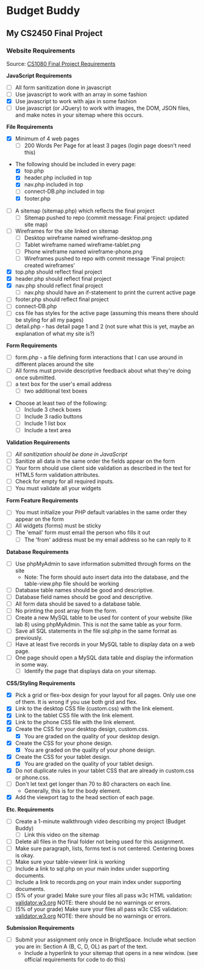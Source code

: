 # Budget Buddy
## My CS2450 Final Project


### Website Requirements
Source: [CS1080 Final Project Requirements](https://rerickso.w3.uvm.edu/BS/cs1080/assignments/final.php)

**JavaScript Requirements**
- [ ] All form sanitization done in javascript
- [ ] Use javascript to work with an array in some fashion
- [x] Use javascript to work with ajax in some fashion
- [ ] Use javascript (or JQuery) to work with images, the DOM, JSON files, and make notes in your sitemap where this occurs.

**File Requirements**
- [x] Minimum of 4 web pages
    - [ ] 200 Words Per Page for at least 3 pages (login page doesn't need this)
- The following should be included in every page:
    - [x] top.php
    - [x] header.php included in top
    - [x] nav.php included in top 
    - [ ] connect-DB.php included in top
    - [x] footer.php
- [ ] A sitemap (sitemap.php) which reflects the final project
    - [ ] Sitemap pushed to repo (commit message: Final project: updated site map)
- [ ] Wireframes for the site linked on sitemap
    - [ ] Desktop wireframe named wireframe-desktop.png
    - [ ] Tablet wireframe named wireframe-tablet.png
    - [ ] Phone wireframe named wireframe-phone.png
    - [ ] Wireframes pushed to repo with commit message 'Final project: created wireframes'
- [x] top.php should reflect final project
- [x] header.php should reflect final project
- [x] nav.php should reflect final project
    - [ ] nav.php should have an if-statement to print the current active page
- [ ] footer.php should reflect final project
- [ ] connect-DB.php
- [ ] css file has styles for the active page (assuming this means there should be styling for all my pages)
- [ ] detail.php - has detail page 1 and 2 (not sure what this is yet, maybe an explanation of what my site is?)

**Form Requirements**
- [ ] form.php - a file defining form interactions that I can use around in different places around the site
- [ ] All forms must provide descriptive feedback about what they're doing once submitted. 
- [ ] a text box for the user's email address
    - [ ] two additional text boxes
- Choose at least two of the following: 
    - [ ] Include 3 check boxes
    - [ ] Include 3 radio buttons
    - [ ] Include 1 list box
    - [ ] Include a text area

**Validation Requirements**
- [ ] *All sanitization should be done in JavaScript*
- [ ] Sanitize all data in the same order the fields appear on the form
- [ ] Your form should use client side validation as described in the text for HTML5 form validation attributes.
- [ ] Check for empty for all required inputs.
- [ ] You must validate all your widgets

**Form Feature Requirements**
- [ ] You must initialize your PHP default variables in the same order they appear on the form
- [ ] All widgets (forms) must be sticky
- [ ] The 'email' form must email the person who fills it out
    - [ ] The 'from' address must be my email address so he can reply to it 

**Database Requirements**
- [ ] Use phpMyAdmin to save information submitted through forms on the site
    - Note: The form should auto insert data into the database, and the table-view.php file should be working
- [ ] Database table names should be good and descriptive.
- [ ] Database field names should be good and descriptive.
- [ ] All form data should be saved to a database table.
- [ ] No printing the post array from the form.
- [ ] Create a new MySQL table to be used for content of your website (like lab 8) using phpMyAdmin. This is not the same table as your form.
- [ ] Save all SQL statements in the file sql.php in the same format as previously.
- [ ] Have at least five records in your MySQL table to display data on a web page.
- [ ] One page should open a MySQL data table and display the information in some way.
    - [ ] Identify the page that displays data on your sitemap.

**CSS/Styling Requirements**
- [x] Pick a grid or flex-box design for your layout for all pages. Only use one of them. It is wrong if you use both grid and flex.
- [x] Link to the desktop CSS file (custom.css) with the link element.
- [x] Link to the tablet CSS file with the link element.
- [x] Link to the phone CSS file with the link element.
- [x] Create the CSS for your desktop design, custom.css.
    - [x] You are graded on the quality of your desktop design.
- [x] Create the CSS for your phone design.
    - [x] You are graded on the quality of your phone design.
- [x] Create the CSS for your tablet design.
    - [x] You are graded on the quality of your tablet design.
- [x] Do not duplicate rules in your tablet CSS that are already in custom.css or phone.css.
- [ ] Don't let text get longer than 70 to 80 characters on each line.
    - Generally, this is for the body element.
- [x] Add the viewport tag to the head section of each page.

**Etc. Requirements**
- [ ] Create a 1-minute walkthrough video describing my project (Budget Buddy)
    - [ ] Link this video on the sitemap
- [ ] Delete all files in the final folder not being used for this assignment.
- [ ] Make sure paragraph, lists, forms text is not centered. Centering boxes is okay.
- [ ] Make sure your table-viewer link is working
- [ ] Include a link to sql.php on your main index under supporting documents.
- [ ] Include a link to records.png on your main index under supporting documents.
- [ ] (5% of your grade) Make sure your files all pass w3c HTML validation: [validator.w3.org](https://validator.w3.org/) NOTE: there should be no warnings or errors.
- [ ] (5% of your grade) Make sure your files all pass w3c CSS validation: [validator.w3.org](https://validator.w3.org/) NOTE: there should be no warnings or errors.

**Submission Requirements**
- [ ] Submit your assignment only once in BrightSpace. Include what section you are in: Section A (B, C, D, OL) as part of the text.
    - Include a hyperlink to your sitemap that opens in a new window. (see official requirements for code to do this)
